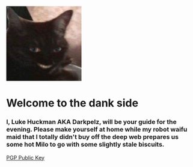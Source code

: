 <img src="https://github.com/LukeHuckman/LukeHuckman/blob/master/hi-there.jpg" alt="I'll be watching you sleep." width=200px>

# Welcome to the dank side

### I, Luke Huckman AKA Darkpelz, will be your guide for the evening. Please make yourself at home while my robot waifu maid that I totally didn't buy off the deep web prepares us some hot Milo to go with some slightly stale biscuits.

[PGP Public Key](https://keyserver.ubuntu.com/pks/lookup?op=get&search=0x0fcfa654c0deee8193906f8c18a2e0424f4e2fb3)
